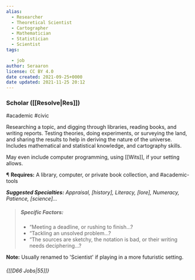 ```yaml
---
alias:
  - Researcher
  - Theoretical Scientist
  - Cartographer
  - Mathematician
  - Statistician
  - Scientist
tags:

  - job
author: Seraaron
license: CC BY 4.0
date created: 2021-09-25+0000
date updated: 2021-11-25 20:12
---
```


### Scholar ([[Resolve|Res]])

#academic #civic

Researching a topic, and digging through libraries, reading books, and writing reports. Testing theories, doing experiments, or surveying the land, and sharing the results to help in deriving the nature of the universe. Includes mathematical and statistical knowledge, and cartography skills.

May even include computer programming, using [[Wits]], if your setting allows.

¶ **Requires:** A library, computer, or private book collection, and #academic-tools

_**Suggested Specialties:** Appraisal, [history], Literacy, [lore], Numeracy, Patience, [science]..._


> ##### Specific Factors:
>
> - “Meeting a deadline, or rushing to finish...?
> - “Tackling an unsolved problem...?
> - “The sources are sketchy, the notation is bad, or their writing needs deciphering...?

**Note:** Usually renamed to 'Scientist' if playing in a more futuristic setting.

###### {[[D66 Jobs|55]]}

